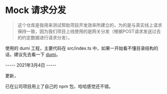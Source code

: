# Mock 请求分发

> 这个仓库是我用来测试帮助项目开发效率所建立的，为的是与真实线上请求保持一致，因为我们项目上线使用的是网关分发（根据POST请求发送过去的约定数据进行请求分发）。

使用的 dumi 工程，主要代码在 src/index.ts 中，如果一开始看不懂目录结构的话，建议先去看一下 [dumi](https://d.umijs.org/zh-CN)。

----- 2021年3月4日 -----

更新，

已在公司项目用上了自己的 npm 包，哈哈感觉还不错。
